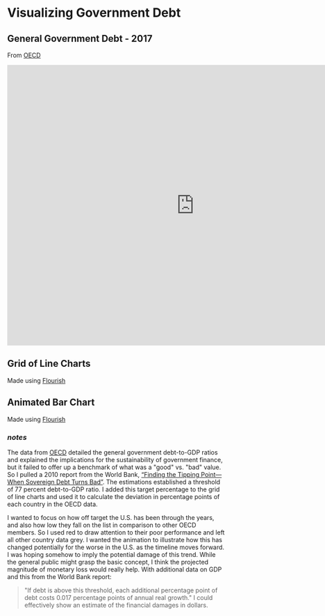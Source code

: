 # Visualizing Government Debt

## General Government Debt - 2017
From [OECD](https://data.oecd.org/gga/general-government-debt.htm) 

<iframe src="https://data.oecd.org/chart/69FS" width="860" height="645" style="border: 0" mozallowfullscreen="true" webkitallowfullscreen="true" allowfullscreen="true"><a href="https://data.oecd.org/chart/69FS" target="_blank">OECD Chart: General government debt, Total, % of GDP, Annual, 2017</a></iframe>

## Grid of Line Charts
Made using [Flourish](https://flourish.studio/)

<div class="flourish-embed flourish-chart" data-src="visualisation/4282316"><script src="https://public.flourish.studio/resources/embed.js"></script></div>

## Animated Bar Chart
Made using [Flourish](https://flourish.studio/)

<div class="flourish-embed flourish-chart" data-src="visualisation/4283995"><script src="https://public.flourish.studio/resources/embed.js"></script></div>

### *notes*
The data from [OECD](https://data.oecd.org/gga/general-government-debt.htm) detailed the general government debt-to-GDP ratios and explained the implications for the sustainability of government finance, but it failed to offer up a benchmark of what was a "good" vs. "bad" value. So I pulled a 2010 report from the World Bank, [“Finding the Tipping Point—When Sovereign Debt Turns Bad”](http://documents1.worldbank.org/curated/en/509771468337915456/pdf/WPS5391.pdf). The estimations established a threshold of 77 percent debt-to-GDP ratio. I added this target percentage to the grid of line charts and used it to calculate the deviation in percentage points of each country in the OECD data.

I wanted to focus on how off target the U.S. has been through the years, and also how low they fall on the list in comparison to other OECD members. So I used red to draw attention to their poor performance and left all other country data grey. I wanted the animation to illustrate how this has changed potentially for the worse in the U.S. as the timeline moves forward. I was hoping somehow to imply the potential damage of this trend. While the general public might grasp the basic concept, I think the projected magnitude of monetary loss would really help. With additional data on GDP and this from the World Bank report: 
>"If debt is above this threshold, each additional percentage point of debt costs 0.017 percentage points of annual real growth."
I could effectively show an estimate of the financial damages in dollars.
